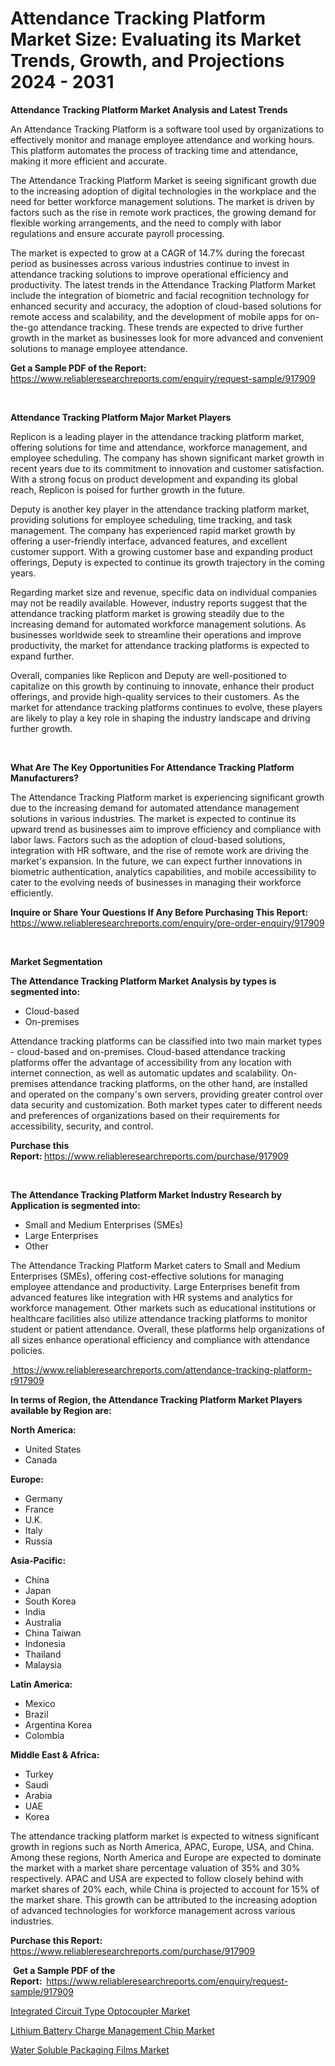 <p><h1>Attendance Tracking Platform Market Size: Evaluating its Market Trends, Growth, and Projections 2024 - 2031</h1></p><p><strong>Attendance Tracking Platform Market Analysis and Latest Trends</strong></p>
<p><p>An Attendance Tracking Platform is a software tool used by organizations to effectively monitor and manage employee attendance and working hours. This platform automates the process of tracking time and attendance, making it more efficient and accurate.</p><p>The Attendance Tracking Platform Market is seeing significant growth due to the increasing adoption of digital technologies in the workplace and the need for better workforce management solutions. The market is driven by factors such as the rise in remote work practices, the growing demand for flexible working arrangements, and the need to comply with labor regulations and ensure accurate payroll processing.</p><p>The market is expected to grow at a CAGR of 14.7% during the forecast period as businesses across various industries continue to invest in attendance tracking solutions to improve operational efficiency and productivity. The latest trends in the Attendance Tracking Platform Market include the integration of biometric and facial recognition technology for enhanced security and accuracy, the adoption of cloud-based solutions for remote access and scalability, and the development of mobile apps for on-the-go attendance tracking. These trends are expected to drive further growth in the market as businesses look for more advanced and convenient solutions to manage employee attendance.</p></p>
<p><strong>Get a Sample PDF of the Report:&nbsp;</strong> <a href="https://www.reliableresearchreports.com/enquiry/request-sample/917909">https://www.reliableresearchreports.com/enquiry/request-sample/917909</a></p>
<p>&nbsp;</p>
<p><strong>Attendance Tracking Platform Major Market Players</strong></p>
<p><p>Replicon is a leading player in the attendance tracking platform market, offering solutions for time and attendance, workforce management, and employee scheduling. The company has shown significant market growth in recent years due to its commitment to innovation and customer satisfaction. With a strong focus on product development and expanding its global reach, Replicon is poised for further growth in the future.</p><p>Deputy is another key player in the attendance tracking platform market, providing solutions for employee scheduling, time tracking, and task management. The company has experienced rapid market growth by offering a user-friendly interface, advanced features, and excellent customer support. With a growing customer base and expanding product offerings, Deputy is expected to continue its growth trajectory in the coming years.</p><p>Regarding market size and revenue, specific data on individual companies may not be readily available. However, industry reports suggest that the attendance tracking platform market is growing steadily due to the increasing demand for automated workforce management solutions. As businesses worldwide seek to streamline their operations and improve productivity, the market for attendance tracking platforms is expected to expand further.</p><p>Overall, companies like Replicon and Deputy are well-positioned to capitalize on this growth by continuing to innovate, enhance their product offerings, and provide high-quality services to their customers. As the market for attendance tracking platforms continues to evolve, these players are likely to play a key role in shaping the industry landscape and driving further growth.</p></p>
<p>&nbsp;</p>
<p><strong>What Are The Key Opportunities For Attendance Tracking Platform Manufacturers?</strong></p>
<p><p>The Attendance Tracking Platform market is experiencing significant growth due to the increasing demand for automated attendance management solutions in various industries. The market is expected to continue its upward trend as businesses aim to improve efficiency and compliance with labor laws. Factors such as the adoption of cloud-based solutions, integration with HR software, and the rise of remote work are driving the market's expansion. In the future, we can expect further innovations in biometric authentication, analytics capabilities, and mobile accessibility to cater to the evolving needs of businesses in managing their workforce efficiently.</p></p>
<p><strong>Inquire or Share Your Questions If Any Before Purchasing This Report:</strong> <a href="https://www.reliableresearchreports.com/enquiry/pre-order-enquiry/917909">https://www.reliableresearchreports.com/enquiry/pre-order-enquiry/917909</a></p>
<p>&nbsp;</p>
<p><strong>Market Segmentation</strong></p>
<p><strong>The Attendance Tracking Platform Market Analysis by types is segmented into:</strong></p>
<p><ul><li>Cloud-based</li><li>On-premises</li></ul></p>
<p><p>Attendance tracking platforms can be classified into two main market types - cloud-based and on-premises. Cloud-based attendance tracking platforms offer the advantage of accessibility from any location with internet connection, as well as automatic updates and scalability. On-premises attendance tracking platforms, on the other hand, are installed and operated on the company's own servers, providing greater control over data security and customization. Both market types cater to different needs and preferences of organizations based on their requirements for accessibility, security, and control.</p></p>
<p><strong>Purchase this Report:&nbsp;</strong><a href="https://www.reliableresearchreports.com/purchase/917909">https://www.reliableresearchreports.com/purchase/917909</a></p>
<p>&nbsp;</p>
<p><strong>The Attendance Tracking Platform Market Industry Research by Application is segmented into:</strong></p>
<p><ul><li>Small and Medium Enterprises (SMEs)</li><li>Large Enterprises</li><li>Other</li></ul></p>
<p><p>The Attendance Tracking Platform Market caters to Small and Medium Enterprises (SMEs), offering cost-effective solutions for managing employee attendance and productivity. Large Enterprises benefit from advanced features like integration with HR systems and analytics for workforce management. Other markets such as educational institutions or healthcare facilities also utilize attendance tracking platforms to monitor student or patient attendance. Overall, these platforms help organizations of all sizes enhance operational efficiency and compliance with attendance policies.</p></p>
<p><a href="https://www.reliableresearchreports.com/attendance-tracking-platform-r917909">&nbsp;https://www.reliableresearchreports.com/attendance-tracking-platform-r917909</a></p>
<p><strong>In terms of Region, the Attendance Tracking Platform Market Players available by Region are:</strong></p>
<p>
    <p> <strong> North America: </strong>
        <ul>
            <li>United States</li>
            <li>Canada</li>
        </ul>
        </p> 
    <p> <strong> Europe: </strong>
        <ul>
            <li>Germany</li>
            <li>France</li>
            <li>U.K.</li>
            <li>Italy</li>
            <li>Russia</li>
        </ul>
        </p> 
    <p> <strong> Asia-Pacific: </strong>
        <ul>
            <li>China</li>
            <li>Japan</li>
            <li>South Korea</li>
            <li>India</li>
            <li>Australia</li>
            <li>China Taiwan</li>
            <li>Indonesia</li>
            <li>Thailand</li>
            <li>Malaysia</li>
        </ul>
        </p> 
    <p> <strong> Latin America: </strong>
        <ul>
            <li>Mexico</li>
            <li>Brazil</li>
            <li>Argentina Korea</li>
            <li>Colombia</li>
        </ul>
        </p> 
    <p> <strong> Middle East & Africa: </strong>
        <ul>
            <li>Turkey</li>
            <li>Saudi</li>
            <li>Arabia</li>
            <li>UAE</li>
            <li>Korea</li>
        </ul>
    </p>
    </p>
<p><p>The attendance tracking platform market is expected to witness significant growth in regions such as North America, APAC, Europe, USA, and China. Among these regions, North America and Europe are expected to dominate the market with a market share percentage valuation of 35% and 30% respectively. APAC and USA are expected to follow closely behind with market shares of 20% each, while China is projected to account for 15% of the market share. This growth can be attributed to the increasing adoption of advanced technologies for workforce management across various industries.</p></p>
<p><strong>Purchase this Report: </strong><a href="https://www.reliableresearchreports.com/purchase/917909">https://www.reliableresearchreports.com/purchase/917909</a></p>
<p>&nbsp;<strong>Get a Sample PDF of the Report:&nbsp;&nbsp;</strong><a href="https://www.reliableresearchreports.com/enquiry/request-sample/917909">https://www.reliableresearchreports.com/enquiry/request-sample/917909</a></p>
<p><strong></strong></p>
<p><p><a href="https://www.linkedin.com/pulse/integrated-circuit-type-optocoupler-market-key-successful-fuwhf">Integrated Circuit Type Optocoupler Market</a></p><p><a href="https://www.linkedin.com/pulse/lithium-battery-charge-management-chip-market-key-successful-mdfxf">Lithium Battery Charge Management Chip Market</a></p><p><a href="https://issuu.com/reportprime-2/docs/water-soluble-packaging-films-market-size-2030.ppt">Water Soluble Packaging Films Market</a></p></p>